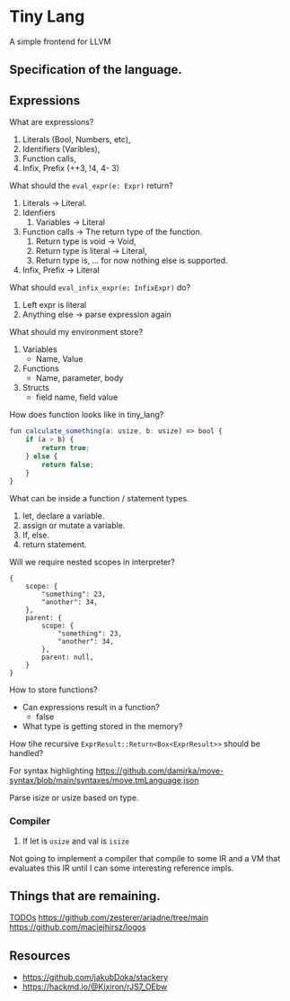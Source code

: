 # Tiny Lang

A simple frontend for LLVM

## Specification of the language.

## Expressions

What are expressions?

1. Literals (Bool, Numbers, etc),
2. Identifiers (Varibles),
3. Function calls,
4. Infix, Prefix (++3, !4, 4- 3)

What should the `eval_expr(e: Expr)` return?

1. Literals -> Literal.
2. Idenfiers
   1. Variables -> Literal
3. Function calls -> The return type of the function.
   1. Return type is void -> Void,
   2. Return type is literal -> Literal,
   3. Return type is, ... for now nothing else is supported.
4. Infix, Prefix -> Literal

What should `eval_infix_expr(e: InfixExpr)` do?

1. Left expr is literal
2. Anything else -> parse expression again

What should my environment store?

1. Variables
   - Name, Value
2. Functions
   - Name, parameter, body
3. Structs
   - field name, field value

How does function looks like in tiny_lang?

```ts
fun calculate_something(a: usize, b: usize) => bool {
    if (a > b) {
        return true;
    } else {
        return false;
    }
}
```

What can be inside a function / statement types.

1. let, declare a variable.
2. assign or mutate a variable.
3. If, else.
4. return statement.

Will we require nested scopes in interpreter?

```
{
    scope: {
        "something": 23,
        "another": 34,
    },
    parent: {
        scope: {
            "something": 23,
            "another": 34,
        },
        parent: null,
    }
}
```

How to store functions?

- Can expressions result in a function?
  - false
- What type is getting stored in the memory?

How tihe recursive `ExprResult::Return<Box<ExprResult>>` should be handled?

For syntax highlighting
https://github.com/damirka/move-syntax/blob/main/syntaxes/move.tmLanguage.json

Parse isize or usize based on type.

### Compiler

1. If let is `usize` and val is `isize`

Not going to implement a compiler that compile to some IR and a VM that evaluates this IR until I can some interesting reference impls.

## Things that are remaining.

[TODOs](./TODO.md)
https://github.com/zesterer/ariadne/tree/main
https://github.com/maciejhirsz/logos

## Resources

- https://github.com/jakubDoka/stackery
- https://hackmd.io/@Kixiron/rJS7_OEbw
